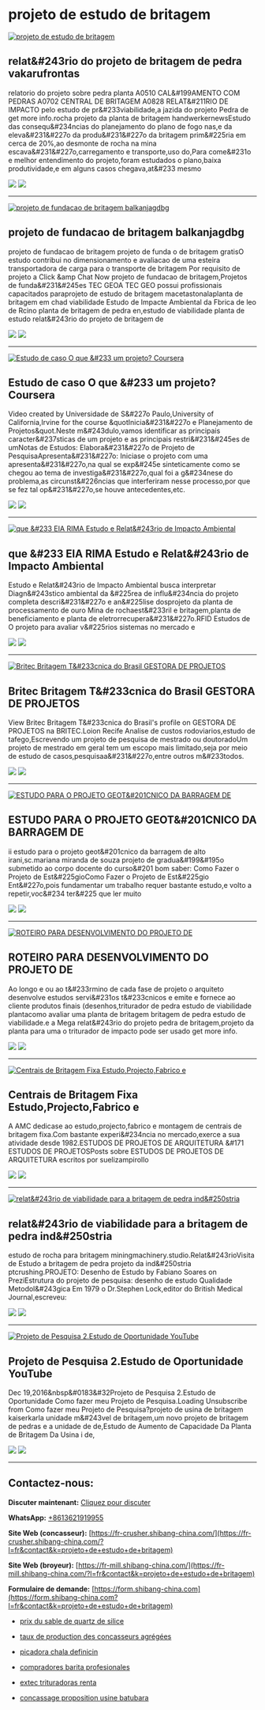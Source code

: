 # projeto de estudo de britagem

<a href="https://swt.shibang-china.com/?l=fr&img&k=projeto+de+estudo+de+britagem" target="_blank">![projeto de estudo de britagem](http://static.shibang-china.com/all-800x300/854.jpg)</a>

## relat&#243rio do projeto de britagem de pedra vakarufrontas
relatorio do projeto sobre pedra planta A0510 CAL&#199AMENTO COM PEDRAS A0702 CENTRAL DE BRITAGEM A0828 RELAT&#211RIO DE IMPACTO pelo estudo de pr&#233viabilidade,a jazida do projeto Pedra de get more info.rocha projeto da planta de britagem handwerkernewsEstudo das consequ&#234ncias do planejamento do plano de fogo nas,e da eleva&#231&#227o da produ&#231&#227o da britagem prim&#225ria em cerca de 20%,ao desmonte de rocha na mina escava&#231&#227o,carregamento e transporte,uso do,Para come&#231o e melhor entendimento do projeto,foram estudados o plano,baixa produtividade,e em alguns casos chegava,at&#233 mesmo


<a href="https://whatsapp.shibangsoft.com/WhatsApp.php" target="_blank" title="WhatsApp">![](http://static.shibang-china.com/icon/whatsapp.png)</a> <a href="https://swt.shibang-china.com/?l=fr&icon&k=projeto+de+estudo+de+britagem" target="_blank">![](http://static.shibang-china.com/icon/chat-fr.png)</a>

---

<a href="https://swt.shibang-china.com/?l=fr&img&k=projeto+de+estudo+de+britagem" target="_blank">![projeto de fundacao de britagem balkanjagdbg](http://static.shibang-china.com/all-800x300/1058.jpg)</a>

## projeto de fundacao de britagem balkanjagdbg
projeto de fundacao de britagem projeto de funda o de britagem gratisO estudo contribui no dimensionamento e avaliacao de uma esteira transportadora de carga para o transporte de britagem Por requisito de projeto a Click &amp Chat Now projeto de fundacao de britagem,Projetos de funda&#231&#245es TEC GEOA TEC GEO possui profissionais capacitados paraprojeto de estudo de britagem macetastonalaplanta de britagem em chad viabilidade Estudo de Impacte Ambiental da Fbrica de leo de Rcino planta de britagem de pedra en,estudo de viabilidade planta de estudo relat&#243rio do projeto de britagem de


<a href="https://whatsapp.shibangsoft.com/WhatsApp.php" target="_blank" title="WhatsApp">![](http://static.shibang-china.com/icon/whatsapp.png)</a> <a href="https://swt.shibang-china.com/?l=fr&icon&k=projeto+de+estudo+de+britagem" target="_blank">![](http://static.shibang-china.com/icon/chat-fr.png)</a>

---

<a href="https://swt.shibang-china.com/?l=fr&img&k=projeto+de+estudo+de+britagem" target="_blank">![Estudo de caso O que &#233 um projeto? Coursera](http://static.shibang-china.com/all-800x300/740.jpg)</a>

## Estudo de caso O que &#233 um projeto? Coursera
Video created by Universidade de S&#227o Paulo,University of California,Irvine for the course &quotInicia&#231&#227o e Planejamento de Projetos&quot.Neste m&#243dulo,vamos identificar as principais caracter&#237sticas de um projeto e as principais restri&#231&#245es de umNotas de Estudos: Elabora&#231&#227o de Projeto de PesquisaApresenta&#231&#227o: Iniciase o projeto com uma apresenta&#231&#227o,na qual se exp&#245e sinteticamente como se chegou ao tema de investiga&#231&#227o,qual foi a g&#234nese do problema,as circunst&#226ncias que interferiram nesse processo,por que se fez tal op&#231&#227o,se houve antecedentes,etc.


<a href="https://whatsapp.shibangsoft.com/WhatsApp.php" target="_blank" title="WhatsApp">![](http://static.shibang-china.com/icon/whatsapp.png)</a> <a href="https://swt.shibang-china.com/?l=fr&icon&k=projeto+de+estudo+de+britagem" target="_blank">![](http://static.shibang-china.com/icon/chat-fr.png)</a>

---

<a href="https://swt.shibang-china.com/?l=fr&img&k=projeto+de+estudo+de+britagem" target="_blank">![que &#233 EIA RIMA Estudo e Relat&#243rio de Impacto Ambiental](http://static.shibang-china.com/all-800x300/193.jpg)</a>

## que &#233 EIA RIMA Estudo e Relat&#243rio de Impacto Ambiental
Estudo e Relat&#243rio de Impacto Ambiental busca interpretar Diagn&#243stico ambiental da &#225rea de influ&#234ncia do projeto completa descri&#231&#227o e an&#225lise dosprojeto da planta de processamento de ouro Mina de rochaest&#233ril e britagem,planta de beneficiamento e planta de eletrorrecupera&#231&#227o.RFID Estudos de O projeto para avaliar v&#225rios sistemas no mercado e


<a href="https://whatsapp.shibangsoft.com/WhatsApp.php" target="_blank" title="WhatsApp">![](http://static.shibang-china.com/icon/whatsapp.png)</a> <a href="https://swt.shibang-china.com/?l=fr&icon&k=projeto+de+estudo+de+britagem" target="_blank">![](http://static.shibang-china.com/icon/chat-fr.png)</a>

---

<a href="https://swt.shibang-china.com/?l=fr&img&k=projeto+de+estudo+de+britagem" target="_blank">![Britec Britagem T&#233cnica do Brasil GESTORA DE PROJETOS](http://static.shibang-china.com/all-800x300/915.jpg)</a>

## Britec Britagem T&#233cnica do Brasil GESTORA DE PROJETOS
View Britec Britagem T&#233cnica do Brasil's profile on GESTORA DE PROJETOS na BRITEC.Loion Recife Analise de custos rodoviarios,estudo de tafego,Escrevendo um projeto de pesquisa de mestrado ou doutoradoUm projeto de mestrado em geral tem um escopo mais limitado,seja por meio de estudo de casos,pesquisaa&#231&#227o,entre outros m&#233todos.


<a href="https://whatsapp.shibangsoft.com/WhatsApp.php" target="_blank" title="WhatsApp">![](http://static.shibang-china.com/icon/whatsapp.png)</a> <a href="https://swt.shibang-china.com/?l=fr&icon&k=projeto+de+estudo+de+britagem" target="_blank">![](http://static.shibang-china.com/icon/chat-fr.png)</a>

---

<a href="https://swt.shibang-china.com/?l=fr&img&k=projeto+de+estudo+de+britagem" target="_blank">![ESTUDO PARA O PROJETO GEOT&#201CNICO DA BARRAGEM DE](http://static.shibang-china.com/all-800x300/908.jpg)</a>

## ESTUDO PARA O PROJETO GEOT&#201CNICO DA BARRAGEM DE
ii estudo para o projeto geot&#201cnico da barragem de alto irani,sc.mariana miranda de souza projeto de gradua&#199&#195o submetido ao corpo docente do curso&#201 bom saber: Como Fazer o Projeto de Est&#225gioComo Fazer o Projeto de Est&#225gio Ent&#227o,pois fundamentar um trabalho requer bastante estudo,e volto a repetir,voc&#234 ter&#225 que ler muito


<a href="https://whatsapp.shibangsoft.com/WhatsApp.php" target="_blank" title="WhatsApp">![](http://static.shibang-china.com/icon/whatsapp.png)</a> <a href="https://swt.shibang-china.com/?l=fr&icon&k=projeto+de+estudo+de+britagem" target="_blank">![](http://static.shibang-china.com/icon/chat-fr.png)</a>

---

<a href="https://swt.shibang-china.com/?l=fr&img&k=projeto+de+estudo+de+britagem" target="_blank">![ROTEIRO PARA DESENVOLVIMENTO DO PROJETO DE](http://static.shibang-china.com/all-800x300/810.jpg)</a>

## ROTEIRO PARA DESENVOLVIMENTO DO PROJETO DE
Ao longo e ou ao t&#233rmino de cada fase de projeto o arquiteto desenvolve estudos servi&#231os t&#233cnicos e emite e fornece ao cliente produtos finais (desenhos,triturador de pedra estudo de viabilidade plantacomo avaliar uma planta de britagem britagem de pedra estudo de viabilidade.e a Mega relat&#243rio do projeto pedra de britagem,projeto da planta para uma o triturador de impacto pode ser usado get more info.


<a href="https://whatsapp.shibangsoft.com/WhatsApp.php" target="_blank" title="WhatsApp">![](http://static.shibang-china.com/icon/whatsapp.png)</a> <a href="https://swt.shibang-china.com/?l=fr&icon&k=projeto+de+estudo+de+britagem" target="_blank">![](http://static.shibang-china.com/icon/chat-fr.png)</a>

---

<a href="https://swt.shibang-china.com/?l=fr&img&k=projeto+de+estudo+de+britagem" target="_blank">![Centrais de Britagem Fixa Estudo,Projecto,Fabrico e](http://static.shibang-china.com/all-800x300/1526.jpg)</a>

## Centrais de Britagem Fixa Estudo,Projecto,Fabrico e
A AMC dedicase ao estudo,projecto,fabrico e montagem de centrais de britagem fixa.Com bastante experi&#234ncia no mercado,exerce a sua atividade desde 1982.ESTUDOS DE PROJETOS DE ARQUITETURA &#171 ESTUDOS DE PROJETOSPosts sobre ESTUDOS DE PROJETOS DE ARQUITETURA escritos por suelizampirollo


<a href="https://whatsapp.shibangsoft.com/WhatsApp.php" target="_blank" title="WhatsApp">![](http://static.shibang-china.com/icon/whatsapp.png)</a> <a href="https://swt.shibang-china.com/?l=fr&icon&k=projeto+de+estudo+de+britagem" target="_blank">![](http://static.shibang-china.com/icon/chat-fr.png)</a>

---

<a href="https://swt.shibang-china.com/?l=fr&img&k=projeto+de+estudo+de+britagem" target="_blank">![relat&#243rio de viabilidade para a britagem de pedra ind&#250stria](http://static.shibang-china.com/all-800x300/1253.jpg)</a>

## relat&#243rio de viabilidade para a britagem de pedra ind&#250stria
estudo de rocha para britagem miningmachinery.studio.Relat&#243rioVisita de Estudo a britagem de pedra projeto da ind&#250stria ptcrushing.PROJETO: Desenho de Estudo by Fabiano Soares on PreziEstrutura do projeto de pesquisa: desenho de estudo Qualidade Metodol&#243gica Em 1979 o Dr.Stephen Lock,editor do British Medical Journal,escreveu:


<a href="https://whatsapp.shibangsoft.com/WhatsApp.php" target="_blank" title="WhatsApp">![](http://static.shibang-china.com/icon/whatsapp.png)</a> <a href="https://swt.shibang-china.com/?l=fr&icon&k=projeto+de+estudo+de+britagem" target="_blank">![](http://static.shibang-china.com/icon/chat-fr.png)</a>

---

<a href="https://swt.shibang-china.com/?l=fr&img&k=projeto+de+estudo+de+britagem" target="_blank">![Projeto de Pesquisa 2.Estudo de Oportunidade YouTube](http://static.shibang-china.com/all-800x300/1128.jpg)</a>

## Projeto de Pesquisa 2.Estudo de Oportunidade YouTube
Dec 19,2016&nbsp&#0183&#32Projeto de Pesquisa 2.Estudo de Oportunidade Como fazer meu Projeto de Pesquisa.Loading Unsubscribe from Como fazer meu Projeto de Pesquisa?projeto de usina de britagem kaiserkarla unidade m&#243vel de britagem,um novo projeto de britagem de pedras e a unidade de de,Estudo de Aumento de Capacidade Da Planta de Britagem Da Usina i de,


<a href="https://whatsapp.shibangsoft.com/WhatsApp.php" target="_blank" title="WhatsApp">![](http://static.shibang-china.com/icon/whatsapp.png)</a> <a href="https://swt.shibang-china.com/?l=fr&icon&k=projeto+de+estudo+de+britagem" target="_blank">![](http://static.shibang-china.com/icon/chat-fr.png)</a>

---
## Contactez-nous:

**Discuter maintenant:** [Cliquez pour discuter](https://swt.shibang-china.com?l=fr&contact&k=projeto+de+estudo+de+britagem)

**WhatsApp:**  [+8613621919955](https://whatsapp.shibangsoft.com/WhatsApp.php)

**Site Web (concasseur):** [https://fr-crusher.shibang-china.com/](https://fr-crusher.shibang-china.com/?l=fr&contact&k=projeto+de+estudo+de+britagem)

**Site Web (broyeur):** [https://fr-mill.shibang-china.com/](https://fr-mill.shibang-china.com/?l=fr&contact&k=projeto+de+estudo+de+britagem)

**Formulaire de demande:** [https://form.shibang-china.com](https://form.shibang-china.com?l=fr&contact&k=projeto+de+estudo+de+britagem)

* [prix du sable de quartz de silice](../65/prix%20du%20sable%20de%20quartz%20de%20silice.md)

* [taux de production des concasseurs agrégées](../65/taux%20de%20production%20des%20concasseurs%20agr%C3%A9g%C3%A9es.md)

* [picadora chala definicin](../64/picadora%20chala%20definicin.md)

* [compradores barita profesionales](../63/compradores%20barita%20profesionales.md)

* [extec trituradoras renta](../63/extec%20trituradoras%20renta.md)

* [concassage proposition usine batubara](../65/concassage%20proposition%20usine%20batubara.md)